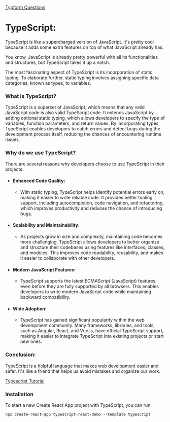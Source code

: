[Typform Questions](https://technigo.typeform.com/to/Rd8DAT3U)

# TypeScript:

TypeScript is like a supercharged version of JavaScript. It's pretty cool because it adds some extra features on top of what JavaScript already has.

You know, JavaScript is already pretty powerful with all its functionalities and structures, but TypeScript takes it up a notch.

The most fascinating aspect of TypeScript is its incorporation of static typing. To elaborate further, static typing involves assigning specific data categories, known as types, to variables.

### What is TypeScript?

TypeScript is a superset of JavaScript, which means that any valid JavaScript code is also valid TypeScript code. It extends JavaScript by adding optional static typing, which allows developers to specify the type of variables, function parameters, and return values. By incorporating types, TypeScript enables developers to catch errors and detect bugs during the development process itself, reducing the chances of encountering runtime issues.

### Why do we use TypeScript?

There are several reasons why developers choose to use TypeScript in their projects:

- #### Enhanced Code Quality:
  - With static typing, TypeScript helps identify potential errors early on, making it easier to write reliable code. It provides better tooling support, including autocompletion, code navigation, and refactoring, which improves productivity and reduces the chance of introducing bugs.
- #### Scalability and Maintainability:
  - As projects grow in size and complexity, maintaining code becomes more challenging. TypeScript allows developers to better organize and structure their codebases using features like interfaces, classes, and modules. This improves code readability, reusability, and makes it easier to collaborate with other developers.
- #### Modern JavaScript Features:
  - TypeScript supports the latest ECMAScript (JavaScript) features, even before they are fully supported by all browsers. This enables developers to write modern JavaScript code while maintaining backward compatibility.
- #### Wide Adoption:
  - TypeScript has gained significant popularity within the web development community. Many frameworks, libraries, and tools, such as Angular, React, and Vue.js, have official TypeScript support, making it easier to integrate TypeScript into existing projects or start new ones.

### Conclusion:

TypeScript is a helpful language that makes web development easier and safer. It's like a friend that helps us avoid mistakes and organize our work.

[Typescript Tutorial](https://www.youtube.com/watch?v=BCg4U1FzODs&t=2766s&pp=ygUcdHlwZXNjcnlwdCB0dXRvcmlhbCB0cmF2ZXJzeQ%3D%3D)

### Installation

To start a new Create React App project with TypeScript, you can run:

```
npx create-react-app typescript-react-demo --template typescript
```
